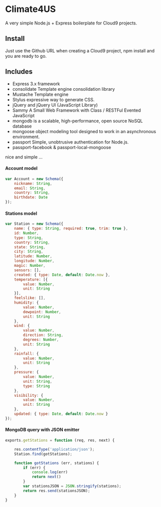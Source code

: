 Climate4US
===========================

A very simple Node.js + Express boilerplate for Cloud9 projects.

## Install

Just use the Github URL when creating a Cloud9 project, npm install and you are ready to go.

## Includes

* Express 3.x framework
* consolidate Template engine consolidation library
* Mustache Template engine 
* Stylus expressive way to generate CSS.
* jQuery and jQuery UI (JavaScript Library)
* Sammy A Small Web Framework with Class / RESTFul Evented JavaScript
* mongodb is a scalable, high-performance, open source NoSQL database
* mongoose object modeling tool designed to work in an asynchronous environment.
* passport Simple, unobtrusive authentication for Node.js.
* passport-facebook & passport-local-mongoose

nice and simple ...

#### Account model
```js
var Account = new Schema({
    nickname: String,
    email: String,
    country: String,
    birthdate: Date
});
```

#### Stations model
```js
var Station = new Schema({
    name: { type: String, required: true, trim: true },
    id: Number,
    type: String,
    country: String,
    state: String,
    city: String,
    latitude: Number,
    longitude: Number,
    magic: Number,
    sensors: [],
    created: { type: Date, default: Date.now },
    temperature: [{
        value: Number, 
        unit: String
    }],
    feelslike: [],
    humidity: { 
        value: Number, 
        dewpoint: Number, 
        unit: String
    },
    wind: { 
        value: Number, 
        direction: String, 
        degrees: Number, 
        unit: String
    },
    rainfall: { 
        value: Number, 
        unit: String
    },
    pressure: { 
        value: Number, 
        unit: String, 
        type: String
    }, 
    visibility: { 
        value: Number, 
        unit: String
    },
    updated: { type: Date, default: Date.now }
});

```
#### MongoDB query with JSON emitter
```js
exports.getStations = function (req, res, next) {

    res.contentType('application/json');
    Station.find(gotStations);

    function gotStations (err, stations) {
        if (err) {
            console.log(err)
            return next()
        }
        var stationsJSON = JSON.stringify(stations);
        return res.send(stationsJSON);
    }
}
```

```js
```